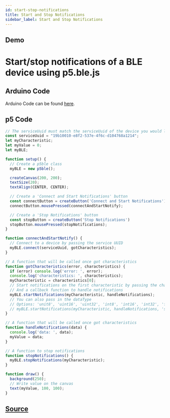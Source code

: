 ```yaml
---
id: start-stop-notifications
title: Start and Stop Notifications
sidebar_label: Start and Stop Notifications
---
```


## Demo

<div class="example">
  <h1>Start/stop notifications of a BLE device using p5.ble.js</h1>
  <div id="canvasContainer"></div>
</div>
<script src="https://cdnjs.cloudflare.com/ajax/libs/p5.js/0.7.2/p5.js"></script>
<script src="https://cdnjs.cloudflare.com/ajax/libs/p5.js/0.7.2/addons/p5.dom.min.js"></script>
<script src="https://unpkg.com/p5ble@0.0.4/dist/p5.ble.js" type="text/javascript"></script>
<script src="assets/scripts/example-start-stop-notifications.js"></script>

## Arduino Code
Arduino Code can be found [here](https://github.com/ITPNYU/p5.ble.js/tree/master/examples/start-stop-notifications/arduino-sketches).

## p5 Code

```javascript
// The serviceUuid must match the serviceUuid of the device you would like to connect
const serviceUuid = "19b10010-e8f2-537e-4f6c-d104768a1214";
let myCharacteristic;
let myValue = 0;
let myBLE;

function setup() {
  // Create a p5ble class
  myBLE = new p5ble();

  createCanvas(200, 200);
  textSize(20);
  textAlign(CENTER, CENTER);

  // Create a 'Connect and Start Notifications' button
  const connectButton = createButton('Connect and Start Notifications')
  connectButton.mousePressed(connectAndStartNotify);

  // Create a 'Stop Notifications' button
  const stopButton = createButton('Stop Notifications')
  stopButton.mousePressed(stopNotifications);
}

function connectAndStartNotify() {
  // Connect to a device by passing the service UUID
  myBLE.connect(serviceUuid, gotCharacteristics);
}

// A function that will be called once got characteristics
function gotCharacteristics(error, characteristics) {
  if (error) console.log('error: ', error);
  console.log('characteristics: ', characteristics);
  myCharacteristic = characteristics[0];
  // Start notifications on the first characteristic by passing the characteristic
  // And a callback function to handle notifications
  myBLE.startNotifications(myCharacteristic, handleNotifications);
  // You can also pass in the dataType
  // Options: 'unit8', 'uint16', 'uint32', 'int8', 'int16', 'int32', 'float32', 'float64', 'string'
  // myBLE.startNotifications(myCharacteristic, handleNotifications, 'string');
}

// A function that will be called once got characteristics
function handleNotifications(data) {
  console.log('data: ', data);
  myValue = data;
}

// A function to stop notifications
function stopNotifications() {
  myBLE.stopNotifications(myCharacteristic);
}

function draw() {
  background(250);
  // Write value on the canvas
  text(myValue, 100, 100);
}
```

## [Source](https://github.com/ITPNYU/p5.ble.js/tree/master/examples/start-stop-notifications/p5-sketch)

